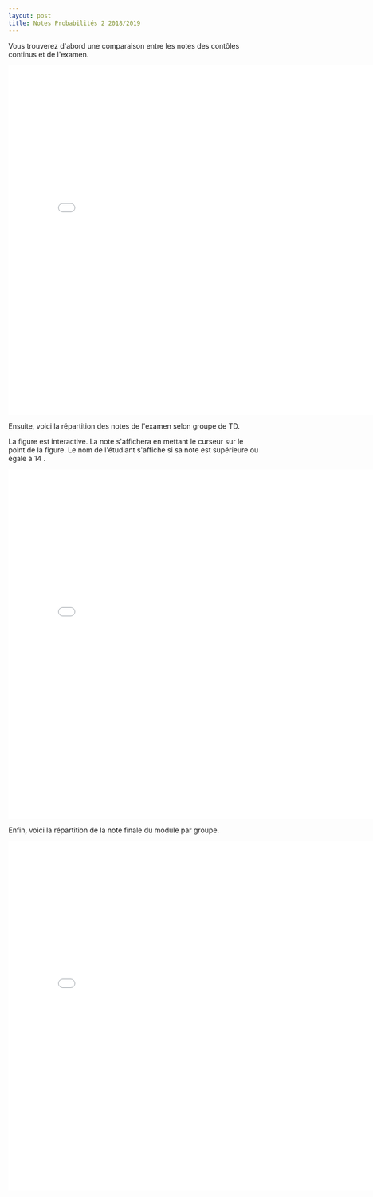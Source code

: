```yaml
---
layout: post
title: Notes Probabilités 2 2018/2019
---
```


Vous trouverez d'abord une comparaison entre les notes des contôles continus et de l'examen. 

<iframe src="./comparaison_cc_examens.html" style="border:none;width:800px;height:700px;"></iframe>

Ensuite, voici la répartition des notes de l'examen selon groupe de TD.

La figure est interactive. La note s'affichera en mettant le curseur sur le point de la figure. Le nom de l'étudiant s'affiche si sa note est supérieure ou égale à 14 <i class="fa fa-smile-o" style="color:#00B4A1" aria-hidden="true"></i>. 

<iframe src="./notes_examen.html" style="border:none;width:800px;height:700px;"></iframe>

Enfin, voici la répartition de la note finale du module par groupe.

<iframe src="./note_final.html" style="border:none;width:800px;height:700px;"></iframe>